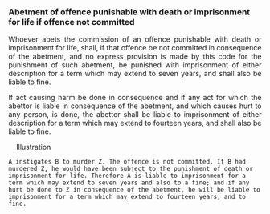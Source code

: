 ### Abetment of offence punishable with death or imprisonment for life if offence not committed
<div style="text-align: justify">

Whoever abets the commission of an offence punishable with death or imprisonment for life, shall, if that offence be not committed in consequence of the abetment, and no express provision is made by this code for the punishment of such abetment, be punished with imprisonment of either description for a term which may extend to seven years, and shall also be liable to fine.

</p>

If act causing harm be done in consequence and if any act for which the abettor is liable in consequence of the abetment, and which causes hurt to any person, is done, the abettor shall be liable to imprisonment of either description for a term which may extend to fourteen years, and shall also be liable to fine.

</div>

    Illustration

    A instigates B to murder Z. The offence is not committed. If B had murdered Z, he would have been subject to the punishment of death or imprisonment for life. Therefore A is liable to imprisonment for a term which may extend to seven years and also to a fine; and if any hurt be done to Z in consequence of the abetment, he will be liable to imprisonment for a term which may extend to fourteen years, and to fine.
